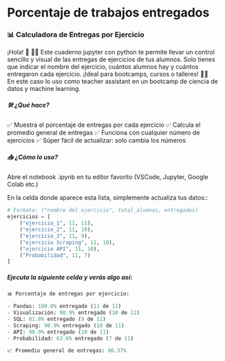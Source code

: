 # Porcentaje de trabajos entregados
### 📊 Calculadora de Entregas por Ejercicio

¡Hola! 👋 👩‍🏫 Este cuaderno jupyter con python te permite llevar un control sencillo y visual de las entregas de ejercicios de tus alumnos. Solo tienes que indicar el nombre del ejercicio, cuántos alumnos hay y cuántos entregaron cada ejercicio. ¡Ideal para bootcamps, cursos o talleres! 🧠✨   
En este caso lo uso como teacher assistant en un bootcamp de ciencia de datos y machine learning.

##### 🛠 ¿Qué hace?
✅ Muestra el porcentaje de entregas por cada ejercicio
✅ Calcula el promedio general de entregas
✅ Funciona con cualquier número de ejercicios
✅ Súper fácil de actualizar: solo cambia los números

##### 📥 ¿Cómo lo uso?
Abre el notebook .ipynb en tu editor favorito (VSCode, Jupyter, Google Colab etc.)

En la celda donde aparece esta lista, simplemente actualiza tus datos::

```py
# Formato: ("nombre del ejercicio", total_alumnos, entregados)
ejercicios = [
    ("ejercicio_1", 11, 11),
    ("ejercicio_2", 11, 10),
    ("ejercicio_3", 11, 9),
    ("ejercicio Scraping", 11, 10),
    ("ejercicio API", 11, 10),
    ("Probabilidad", 11, 7)
]
```

#####  Ejecuta la siguiente celda y verás algo así:

```py
📊 Porcentaje de entregas por ejercicio:

- Pandas: 100.0% entregado (11 de 11)
- Visualización: 90.9% entregado (10 de 11)
- SQL: 81.8% entregado (9 de 11)
- Scraping: 90.9% entregado (10 de 11)
- API: 90.9% entregado (10 de 11)
- Probabilidad: 63.6% entregado (7 de 11)

📈 Promedio general de entregas: 86.37%
```